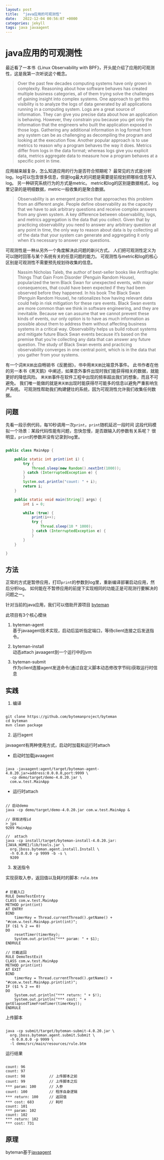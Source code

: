 ```yaml
---
layout: post
title:  "java应用的可观测性"
date:   2022-12-04 00:56:07 +0000
categories: jekyll
tags: java javaagent
---
```


# java应用的可观测性

最近看了一本书《Linux Observability with BPF》，开头就介绍了应用的可观测性，这是我第一次听说这个概念。

> Over the past few decades computing systems have only grown in complexity. Reasoning about how software behaves has created multiple business categories, all of them trying solve the challenges of gaining insight into complex systems. One approach to get this visibility is to analyze the logs of data generated by all applications running in a computing system. Logs are a great source of information. They can give you precise data about how an application is behaving. However, they constrain you because you get only the information that the engineers who built the application exposed in those logs. Gathering any additional information in log format from any system can be as challenging as decompiling the program and looking at the execution flow. Another popular approach is to use metrics to reason why a program behaves the way it does. Metrics differ from logs in the data format; whereas logs give you explicit data, metrics aggregate data to measure how a program behaves at a specific point in time.

应用越来越复杂，怎么知道应用的行为是否符合预期呢？
最常见的方式是分析log，log可以包含很多信息，但是log最大的问题是需要提前规划把哪些信息写入log。
另一种研究系统行为的方式是metric。
metric和log的区别是数据格式，log里记录的是明细数据，metric一般收集的是聚合数据。

> Observability is an emergent practice that approaches this problem from an different angle. People define observability as the capacity that we have to ask arbitrary questions and receive complex answers from any given system. A key difference between observability, logs, and metrics aggregation is the data that you collect. Given that by practicing observability you need to answer any arbitrary question at any point in time, the only way to reason about data is by collecting all of the data that your system can generate and aggregating it only when it’s necessary to answer your questions.

可观测性是一种从另外一个角度解决此问题的新兴方式。
人们把可观测性定义为可以随时回答与某个系统有关的任意问题的能力。
可观测性与metric和log的核心区别是可观测性不需要预先规划待收集的信息。

> Nassim Nicholas Taleb, the author of best-seller books like Antifragile: Things That Gain From Disorder (Penguin Random House), popularized the term Black Swan for unexpected events, with major consequences, that could have been expected if they had been observed before they happened. In his book The Black Swan (Penguin Random House), he rationalizes how having relevant data could help in risk mitigation for these rare events. Black Swan events are more common than we think in software engineering, and they are inevitable. Because we can assume that we cannot prevent these kinds of events, our only option is to have as much information as possible about them to address them without affecting business systems in a critical way. Observability helps us build robust systems and mitigate future Black Swan events because it’s based on the premise that you’re collecting any data that can answer any future question. The study of Black Swan events and practicing observability converges in one central point, which is in the data that you gather from your systems.

有一个词`黑天鹅`出自畅销书《反脆弱》，书中用`黑天鹅`比喻意外事件。
此书作者在他的另一本书《黑天鹅》中阐述，如果意外事件出现时我们能获得相关的数据，就能更好的降低风险。
`黑天鹅`事件在软件工程中出现的频率超出我们的想象，而且不可避免。
我们唯一能做的就是`黑天鹅`出现时能获得尽可能多的信息以避免严重影响生产系统。
可观测性帮助我们构建健壮的系统，因为可观测性允许我们收集任何数据。


## 问题

先看一段示例代码，每10秒调用一次`print`，`print`随机延迟一段时间
这段代码模拟一个场景：某段代码性能有问题，忽快忽慢，是否跟输入的参数有关系呢？
很明显，`print`的参数并没有记录到log里。

```java

public class MainApp {

    public static int print(int i) {
        try {
            Thread.sleep(new Random().nextInt(1000));
        } catch (InterruptedException e) {
        }
        System.out.println("count: " + i);
        return i;
    }

    public static void main(String[] args) {
        int i = 0;

        while (true) {
            print(i++);
            try {
                Thread.sleep(10 * 1000);
            } catch (InterruptedException e) {
            }
        }
    }

}

```

## 方法

正常的方式是暂停应用，打印`print`的参数到log里，重新编译部署启动应用，然后分析log。
如何能在不暂停应用的前提下实现相同的功能正是可观测行要解决的问题之一。

针对当前的java应用，我们可以借助开源项目 [byteman](https://github.com/bytemanproject/byteman)


此项目有3个核心模块  

1. byteman-agent  
基于javaagent技术实现，启动后监听指定端口，等待client连接之后发送指令。

2. byteman-install  
动态attach javaagent到一个运行中的jvm

3. byteman-submit  
作为client连接agent发送命令(通过自定义脚本动态修改字节码)获取运行时信息

## 实践

1. 编译  

```shell

git clone https://github.com/bytemanproject/byteman
cd byteman
mvn clean package

```

2. 运行agent

javaagent有两种使用方式，启动时加载和运行时attach

* 启动时加载javaagent  

```shell

java -javaagent:agent/target/byteman-agent-4.0.20.jar=address:0.0.0.0,port:9999 \      
  -cp demo/target/demo-4.0.20.jar \
  com.w.test.MainApp

```

* 运行时attach  

```shell

// 启动demo
java -cp demo/target/demo-4.0.20.jar com.w.test.MainApp &

// 获取进程id
> jps
9209 MainApp

//  attach
java -cp install/target/byteman-install-4.0.20.jar:{JAVA_HOME}/lib/tools.jar \
  org.jboss.byteman.agent.install.Install \
  -h 0.0.0.0 -p 9999 -b -s \
  9209

```

3. 发送指令

实现获取入参，返回值以及耗时的脚本: `rule.btm`    

```

# 拦截入口
RULE DemoTestEntry
CLASS com.w.test.MainApp
METHOD print(int)
AT ENTRY
BIND
    timerKey = Thread.currentThread().getName() + "#com.w.test.MainApp.print(int)";
IF ($1 % 2 == 0)
DO
    resetTimer(timerKey);
    System.out.println("*** param: " + $1);
ENDRULE

// 拦截返回
RULE DemoTestExit
CLASS com.w.test.MainApp
METHOD print(int)
AT EXIT
BIND
    timerKey = Thread.currentThread().getName() + "#com.w.test.MainApp.print(int)";
IF ($1 % 2 == 0)
DO
    System.out.println("*** return: " + $!);
    System.out.println("*** cost: " + getElapsedTimeFromTimer(timerKey));
ENDRULE

```

上传脚本

```shell

java -cp submit/target/byteman-submit-4.0.20.jar \
  org.jboss.byteman.agent.submit.Submit \
  -h 0.0.0.0 -p 9999 \
  -l demo/src/main/resources/rule.btm

```

运行结果

```

count: 96
count: 97
count: 98           // 上传脚本之前    
count: 99           // 上传脚本之后
*** param: 100      // 入参 
count: 100          // 程序自身逻辑
*** return: 100     // 返回值
*** cost: 683       // 耗时
count: 101
*** param: 102       
count: 102          
*** return: 102     
*** cost: 731 

```

## 原理

byteman基于[javaagent](/jekyll/2022/12/04/javaagent实现机制.html)

